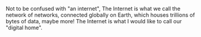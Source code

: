 Not to be confused with "an internet", The Internet is what we call the network of networks, connected globally on Earth, which houses trillions of bytes of data, maybe more! The Internet is what I would like to call our "digital home".
